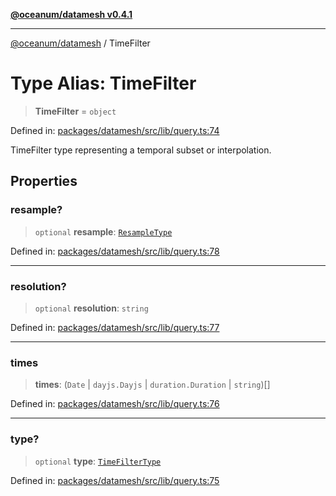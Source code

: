 [**@oceanum/datamesh v0.4.1**](../README.md)

***

[@oceanum/datamesh](../README.md) / TimeFilter

# Type Alias: TimeFilter

> **TimeFilter** = `object`

Defined in: [packages/datamesh/src/lib/query.ts:74](https://github.com/oceanum-io/oceanum-js/blob/6ea95bc75340e32d4166044b1046d4453dd46745/packages/datamesh/src/lib/query.ts#L74)

TimeFilter type representing a temporal subset or interpolation.

## Properties

### resample?

> `optional` **resample**: [`ResampleType`](ResampleType.md)

Defined in: [packages/datamesh/src/lib/query.ts:78](https://github.com/oceanum-io/oceanum-js/blob/6ea95bc75340e32d4166044b1046d4453dd46745/packages/datamesh/src/lib/query.ts#L78)

***

### resolution?

> `optional` **resolution**: `string`

Defined in: [packages/datamesh/src/lib/query.ts:77](https://github.com/oceanum-io/oceanum-js/blob/6ea95bc75340e32d4166044b1046d4453dd46745/packages/datamesh/src/lib/query.ts#L77)

***

### times

> **times**: (`Date` \| `dayjs.Dayjs` \| `duration.Duration` \| `string`)[]

Defined in: [packages/datamesh/src/lib/query.ts:76](https://github.com/oceanum-io/oceanum-js/blob/6ea95bc75340e32d4166044b1046d4453dd46745/packages/datamesh/src/lib/query.ts#L76)

***

### type?

> `optional` **type**: [`TimeFilterType`](TimeFilterType.md)

Defined in: [packages/datamesh/src/lib/query.ts:75](https://github.com/oceanum-io/oceanum-js/blob/6ea95bc75340e32d4166044b1046d4453dd46745/packages/datamesh/src/lib/query.ts#L75)
